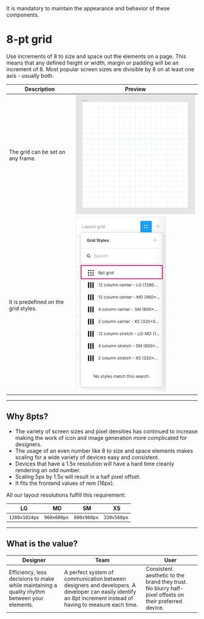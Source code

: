 <AlertWarning alertHeadline="Not modifiable">
It is mandatory to maintain the appearance and behavior of these components.
</AlertWarning>

# 8-pt grid

Use increments of 8 to size and space out the elements on a page. This means that any defined height or width, margin or padding will be an increment of 8. Most popular screen sizes are divisible by 8 on at least one axis - usually both.

Description | Preview |
---------|----------|
 The grid can be set on any frame. | ![8pt grid](assets/8pt-grid@1x.png) |
It is predefined on the grid styles. | ![8pt grid style](assets/layout-grid-style-8pt@1x.png) |

---

## Why 8pts?

- The variety of screen sizes and pixel densities has continued to increase making the work of icon and image generation more complicated for designers.
- The usage of an even number like 8 to size and space elements makes scaling for a wide variety of devices easy and consistent.
- Devices that have a 1.5x resolution will have a hard time cleanly rendering an odd number.
- Scaling 5px by 1.5x will result in a half pixel offset.
- It fits the frontend values of rem (16px).

All our layout resolutions fulfill this requirement:

| LG | MD | SM | XS |
|---|---|---|---|
| `1280x1024px` | `960x600px` | `600x960px` | `320x568px` |

---

## What is the value?

| Designer | Team | User |
|---|---|---|
| Efficiency, less decisions to make while maintaining a quality rhythm between your elements.| A perfect system of communication between designers and developers. A developer can easily identify an 8pt increment instead of having to measure each time. | Consistent aesthetic to the brand they trust. No blurry half-pixel offsets on their preferred device. |
